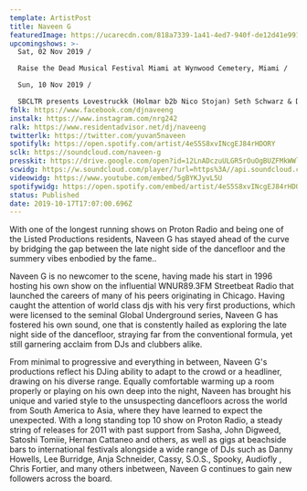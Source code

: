 ```yaml
---
template: ArtistPost
title: Naveen G
featuredImage: https://ucarecdn.com/818a7339-1a41-4ed7-940f-de12d41e991e/-/crop/1060x389/94,0/-/preview/
upcomingshows: >-
  Sat, 02 Nov 2019 /

  Raise the Dead Musical Festival Miami at Wynwood Cemetery, Miami /

  Sun, 10 Nov 2019 /

  SBCLTR presents Lovestruckk (Holmar b2b Nico Stojan) Seth Schwarz & Dead Tones at Le Jardin, Los Angeles
fblk: https://www.facebook.com/djnaveeng
instalk: https://www.instagram.com/nrg242
ralk: https://www.residentadvisor.net/dj/naveeng
twitterlk: https://twitter.com/yuvan5naveen
spotifylk: https://open.spotify.com/artist/4eS5S8xvINcgEJ84rHDORY
sclk: https://soundcloud.com/naveen-g
presskit: https://drive.google.com/open?id=12LnADczuULGR5rOuOgBUZFMkWWl12zfW
scwidg: https://w.soundcloud.com/player/?url=https%3A//api.soundcloud.com/tracks/659730656&color=%23ff5500&auto_play=false&hide_related=false&show_comments=true&show_user=true&show_reposts=false&show_teaser=true&visual=true
videowidg: https://www.youtube.com/embed/5gBYKJyvL5U
spotifywidg: https://open.spotify.com/embed/artist/4eS5S8xvINcgEJ84rHDORY
status: Published
date: 2019-10-17T17:07:00.696Z
---
```

With one of the longest running shows on Proton Radio and being one of the Listed Productions residents, Naveen G has stayed ahead of the curve by bridging the gap between the late night side of the dancefloor and the summery vibes enbodied by the fame..



Naveen G is no newcomer to the scene, having made his start in 1996 hosting his own show on the influential WNUR89.3FM Streetbeat Radio that launched the careers of many of his peers originating in Chicago. Having caught the attention of world class djs with his very first productions, which were licensed to the seminal Global Underground series, Naveen G has fostered his own sound, one that is constently hailed as exploring the late night side of the dancefloor, straying far from the conventional formula, yet still garnering acclaim from DJs and clubbers alike.



From minimal to progressive and everything in between, Naveen G's productions reflect his DJing ability to adapt to the crowd or a headliner, drawing on his diverse range. Equally comfortable warming up a room properly or playing on his own deep into the night, Naveen has brought his unique and varied style to the unsuspecting dancefloors across the world from South America to Asia, where they have learned to expect the unexpected. With a long standing top 10 show on Proton Radio, a steady string of releases for 2011 with past support from Sasha, John Digweed, Satoshi Tomiie, Hernan Cattaneo and others, as well as gigs at beachside bars to international festivals alongside a wide range of DJs such as Danny Howells, Lee Burridge, Anja Schneider, Cassy, S.O.S., Spooky, Audiofly , Chris Fortier, and many others inbetween, Naveen G continues to gain new followers across the board.
